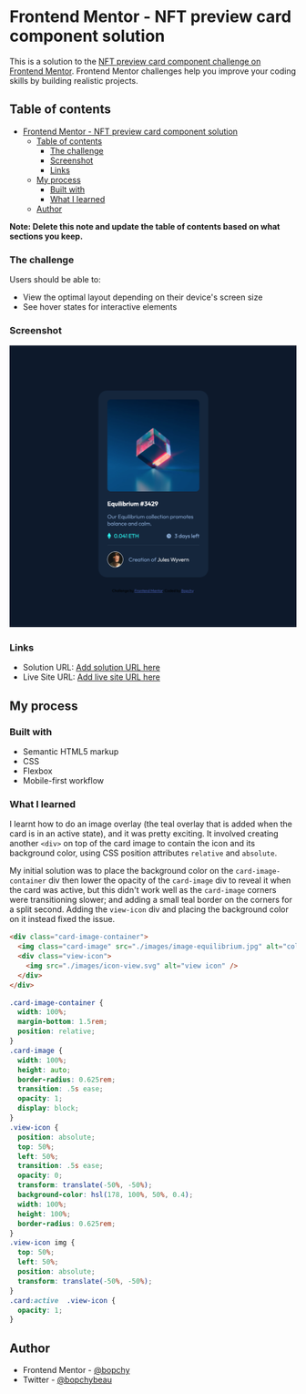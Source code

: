 # Frontend Mentor - NFT preview card component solution

This is a solution to the [NFT preview card component challenge on Frontend Mentor](https://www.frontendmentor.io/challenges/nft-preview-card-component-SbdUL_w0U). Frontend Mentor challenges help you improve your coding skills by building realistic projects. 

## Table of contents

- [Frontend Mentor - NFT preview card component solution](#frontend-mentor---nft-preview-card-component-solution)
  - [Table of contents](#table-of-contents)
    - [The challenge](#the-challenge)
    - [Screenshot](#screenshot)
    - [Links](#links)
  - [My process](#my-process)
    - [Built with](#built-with)
    - [What I learned](#what-i-learned)
  - [Author](#author)

**Note: Delete this note and update the table of contents based on what sections you keep.**

### The challenge

Users should be able to:

- View the optimal layout depending on their device's screen size
- See hover states for interactive elements

### Screenshot

![solution screenshot](./images/solution.png)

### Links

- Solution URL: [Add solution URL here](https://your-solution-url.com)
- Live Site URL: [Add live site URL here](https://your-live-site-url.com)

## My process

### Built with

- Semantic HTML5 markup
- CSS
- Flexbox
- Mobile-first workflow

### What I learned

I learnt how to do an image overlay (the teal overlay that is added when the card is in an active state), and it was pretty exciting. It involved creating another `<div>` on top of the card image to contain the icon and its background color, using CSS position attributes `relative` and `absolute`. 

My initial solution was to place the background color on the `card-image-container` div then lower the opacity of the `card-image` div to reveal it when the card was active, but this didn't work well as the `card-image` corners were transitioning slower; and adding a small teal border on the corners for a split second. Adding the `view-icon` div and placing the background color on it instead fixed the issue.

```html
<div class="card-image-container">
  <img class="card-image" src="./images/image-equilibrium.jpg" alt="collection" />
  <div class="view-icon">
    <img src="./images/icon-view.svg" alt="view icon" />
  </div>
</div>
```
```css
.card-image-container {
  width: 100%;
  margin-bottom: 1.5rem;
  position: relative;
}
.card-image {
  width: 100%;
  height: auto;
  border-radius: 0.625rem;
  transition: .5s ease;
  opacity: 1;
  display: block;
}
.view-icon {
  position: absolute;
  top: 50%;
  left: 50%;
  transition: .5s ease;
  opacity: 0;
  transform: translate(-50%, -50%);
  background-color: hsl(178, 100%, 50%, 0.4);
  width: 100%;
  height: 100%;
  border-radius: 0.625rem;
}
.view-icon img {
  top: 50%;
  left: 50%;
  position: absolute;
  transform: translate(-50%, -50%);
}
.card:active  .view-icon {
  opacity: 1;
}
```

## Author

- Frontend Mentor - [@bopchy](https://www.frontendmentor.io/profile/Bopchy)
- Twitter - [@bopchybeau](https://www.twitter.com/bopchybeau)
